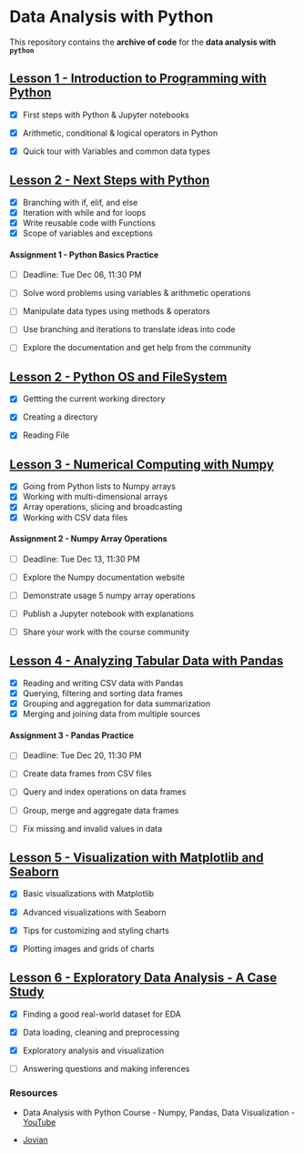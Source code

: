 # Data Analysis with Python

This repository contains the **archive of code** for the **data analysis with `python`** 

## [Lesson 1 - Introduction to Programming with Python](archive/01-introduction/README.md)

* [x] First steps with Python & Jupyter notebooks
* [x] Arithmetic, conditional & logical operators in Python
* [x] Quick tour with Variables and common data types


## [Lesson 2 - Next Steps with Python](archive/02-next-steps/README.md)

* [x] Branching with if, elif, and else
* [x] Iteration with while and for loops
* [x] Write reusable code with Functions
* [x] Scope of variables and exceptions

#### Assignment 1 - Python Basics Practice
* [ ] Deadline: Tue Dec 06, 11:30 PM
* [ ] Solve word problems using variables & arithmetic operations
* [ ] Manipulate data types using methods & operators
* [ ] Use branching and iterations to translate ideas into code
* [ ] Explore the documentation and get help from the community


## [Lesson 2 - Python OS and FileSystem](archive/02-python-os/README.md)

* [x] Gettting the current working directory
* [x] Creating a directory
* [x] Reading File


## [Lesson 3 - Numerical Computing with Numpy](archive/03-numpy/README.md)
  
* [x] Going from Python lists to Numpy arrays
* [x] Working with multi-dimensional arrays
* [x] Array operations, slicing and broadcasting
* [x] Working with CSV data files

#### Assignment 2 - Numpy Array Operations
* [ ] Deadline: Tue Dec 13, 11:30 PM
* [ ] Explore the Numpy documentation website
* [ ] Demonstrate usage 5 numpy array operations
* [ ] Publish a Jupyter notebook with explanations
* [ ] Share your work with the course community
  
  
## [Lesson 4 - Analyzing Tabular Data with Pandas](archive/04-pandas/README.md)
  
* [x] Reading and writing CSV data with Pandas
* [x] Querying, filtering and sorting data frames
* [x] Grouping and aggregation for data summarization
* [x] Merging and joining data from multiple sources

#### Assignment 3 - Pandas Practice
* [ ] Deadline: Tue Dec 20, 11:30 PM
* [ ] Create data frames from CSV files
* [ ] Query and index operations on data frames
* [ ] Group, merge and aggregate data frames
* [ ] Fix missing and invalid values in data
  

## [Lesson 5 - Visualization with Matplotlib and Seaborn](archive/05-visualization/README.md)

* [x] Basic visualizations with Matplotlib
* [x] Advanced visualizations with Seaborn
* [x] Tips for customizing and styling charts
* [x] Plotting images and grids of charts


  
## [Lesson 6 - Exploratory Data Analysis - A Case Study](archive/06-analysis/README.md)
  
* [x] Finding a good real-world dataset for EDA
* [x] Data loading, cleaning and preprocessing
* [x] Exploratory analysis and visualization
* [ ] Answering questions and making inferences
  

### Resources 

* Data Analysis with Python Course - Numpy, Pandas, Data Visualization - [YouTube](https://www.youtube.com/watch?v=GPVsHOlRBBI&list=WL&index=2&t=9274s)

* [Jovian](https://jovian.ai/learn/data-analysis-with-python-zero-to-pandas)
